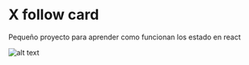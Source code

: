 # X follow card

Pequeño proyecto para aprender como funcionan los estado en react
  
![alt text]([http://url/to/img.png](https://github.com/WinterNacho/X-Follow-Card/blob/main/img.png))
